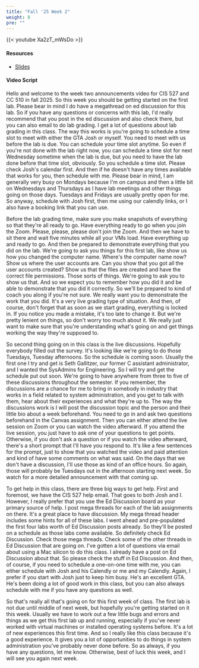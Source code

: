 ```yaml
---
title: "Fall '25 Week 2"
weight: 8
pre: ""
---
```


{{< youtube Xa2zT_mWsDo >}}

#### Resources

* <a href="slides" target="_blank">Slides</a>

#### Video Script

Hello and welcome to the week two announcements video for CIS 527 and CC 510 in fall 2025. So this week you should be getting started on the first lab. Please bear in mind I do have a megathread on ed discussion for this lab. So if you have any questions or concerns with this lab, I'd really recommend that you post in the ed discussion and also check there, but you can also email to do lab grading. I get a lot of questions about lab grading in this class. The way this works is you're going to schedule a time slot to meet with either the GTA Josh or myself. You need to meet with us before the lab is due. You can schedule your time slot anytime. So even if you're not done with the lab right now, you can schedule a time slot for next Wednesday sometime when the lab is due, but you need to have the lab done before that time slot, obviously. So you schedule a time slot. Please check Josh's calendar first. And then if he doesn't have any times available that works for you, then schedule with me. Please bear in mind, I am generally very busy on Mondays because I'm on campus and then a little bit on Wednesdays and Thursdays as I have lab meetings and other things going on those days. Tuesdays and Fridays are usually pretty open for me. So anyway, schedule with Josh first, then me using our calendly links, or I also have a booking link that you can use. 

Before the lab grading time, make sure you make snapshots of everything so that they're all ready to go. Have everything ready to go when you join the Zoom. Please, please, please don't join the Zoom. And then we have to sit there and wait five minutes while all your VMs load. Have everything up and ready to go. And then be prepared to demonstrate everything that you did on the lab. We're going to ask you things for this first lab, like show us how you changed the computer name. Where's the computer name now? Show us where the user accounts are. Can you show that you got all the user accounts created? Show us that the files are created and have the correct file permissions. Those sorts of things. We're going to ask you to show us that. And so we expect you to remember how you did it and be able to demonstrate that you did it correctly. So we'll be prepared to kind of coach you along if you're not sure. We really want you to demonstrate the work that you did. It's a very live grading type of situation. And then, of course, don't forget that as soon as we start grading, everything is locked in. If you notice you made a mistake, it's too late to change it. But we're pretty lenient on things, so don't worry too much about it. We really just want to make sure that you're understanding what's going on and get things working the way they're supposed to. 

So second thing going on in this class is the live discussions. Hopefully everybody filled out the survey. It's looking like we're going to do those Tuesdays, Tuesday afternoons. So the schedule is coming soon. Usually the first one I try and get is Seth Gallitzer, our former C assistant administrator, and I wanted the SysAdmins for Engineering. So I will try and get the schedule put out soon. We're going to have anywhere from three to five of these discussions throughout the semester. If you remember, the discussions are a chance for me to bring in somebody in industry that works in a field related to system administration, and you get to talk with them, hear about their experiences and what they're up to. The way the discussions work is I will post the discussion topic and the person and their little bio about a week beforehand. You need to go in and ask two questions beforehand in the Canvas assignment. Then you can either attend the live session on Zoom or you can watch the video afterward. If you attend the live session, you just have to ask one of your questions to get points. Otherwise, if you don't ask a question or if you watch the video afterward, there's a short prompt that I'll have you respond to. It's like a few sentences for the prompt, just to show that you watched the video and paid attention and kind of have some comments on what was said. On the days that we don't have a discussion, I'll use those as kind of an office hours. So again, those will probably be Tuesdays out in the afternoon starting next week. So watch for a more detailed announcement with that coming up. 

To get help in this class, there are three big ways to get help. First and foremost, we have the CIS 527 help email. That goes to both Josh and I. However, I really prefer that you use the Ed Discussion board as your primary source of help. I post mega threads for each of the lab assignments on there. It's a great place to have discussion. My mega thread header includes some hints for all of these labs. I went ahead and pre-populated the first four labs worth of Ed Discussion posts already. So they'll be posted on a schedule as those labs come available. So definitely check Ed Discussion. Check those mega threads. Check some of the other threads in Ed Discussion that are going on. I've gotten a lot of questions via email about using a Mac silicon to do this class. I already have a post on Ed Discussion about that. So please check the stuff in Ed Discussion. And then, of course, if you need to schedule a one-on-one time with me, you can either schedule with Josh and his Calendly or me and my Calendly. Again, I prefer if you start with Josh just to keep him busy. He's an excellent GTA. He's been doing a lot of good work in this class, but you can also always schedule with me if you have any questions as well. 

So that's really all that's going on for this first week of class. The first lab is not due until middle of next week, but hopefully you're getting started on it this week. Usually we have to work out a few little bugs and errors and things as we get this first lab up and running, especially if you've never worked with virtual machines or installed operating systems before. It's a lot of new experiences this first time. And so I really like this class because it's a good experience. It gives you a lot of opportunities to do things in system administration you've probably never done before. So as always, if you have any questions, let me know. Otherwise, best of luck this week, and I will see you again next week. 
